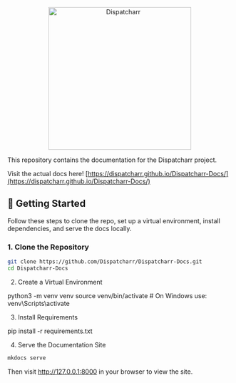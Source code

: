 <p align="center">
  <a href="https://dispatcharr.github.io/Dispatcharr-Docs/getting-started/">
    <img src="https://github.com/Dispatcharr/Dispatcharr/blob/main/frontend/src/assets/logo.png?raw=true" width="320" alt="Dispatcharr">
  </a>
</p>

This repository contains the documentation for the Dispatcharr project.

Visit the actual docs here!
[https://dispatcharr.github.io/Dispatcharr-Docs/](https://dispatcharr.github.io/Dispatcharr-Docs/)

## 🚀 Getting Started

Follow these steps to clone the repo, set up a virtual environment, install dependencies, and serve the docs locally.

### 1. Clone the Repository

```bash
git clone https://github.com/Dispatcharr/Dispatcharr-Docs.git
cd Dispatcharr-Docs
```

2. Create a Virtual Environment

python3 -m venv venv
source venv/bin/activate  # On Windows use: venv\Scripts\activate

3. Install Requirements

pip install -r requirements.txt

4. Serve the Documentation Site

```bash
mkdocs serve
```

Then visit http://127.0.0.1:8000 in your browser to view the site.

